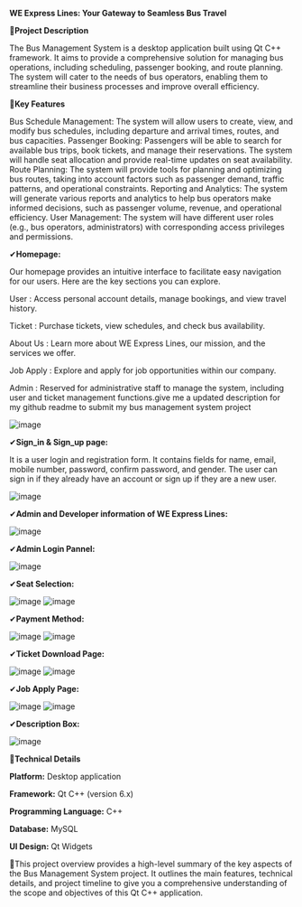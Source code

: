 **WE Express Lines: Your Gateway to Seamless Bus Travel**




🔗**Project Description**

The Bus Management System is a desktop application built using Qt C++ framework. It aims to provide a comprehensive solution for managing bus operations, including scheduling, passenger booking, and route planning. The system will cater to the needs of bus operators, enabling them to streamline their business processes and improve overall efficiency.




🔗**Key Features**

Bus Schedule Management: The system will allow users to create, view, and modify bus schedules, including departure and arrival times, routes, and bus capacities.
Passenger Booking: Passengers will be able to search for available bus trips, book tickets, and manage their reservations. The system will handle seat allocation and provide real-time updates on seat availability.
Route Planning: The system will provide tools for planning and optimizing bus routes, taking into account factors such as passenger demand, traffic patterns, and operational constraints.
Reporting and Analytics: The system will generate various reports and analytics to help bus operators make informed decisions, such as passenger volume, revenue, and operational efficiency.
User Management: The system will have different user roles (e.g., bus operators, administrators) with corresponding access privileges and permissions.


✔**Homepage:**

Our homepage provides an intuitive interface to facilitate easy navigation for our users. Here are the key sections you can explore.
 
 User :   Access personal account details, manage bookings, and view travel history.
 
 Ticket :   Purchase tickets, view schedules, and check bus availability.
 
 About Us :   Learn more about WE Express Lines, our mission, and the services we offer.
 
 Job Apply :   Explore and apply for job opportunities within our company.
 
 Admin :   Reserved for administrative staff to manage the system, including user and ticket management functions.give me a updated description for my github readme to submit my bus management system project
 
![image](https://github.com/yamin-401533/Bus_Management_System/assets/141956369/40041970-819f-489b-9323-5f9a88f2b2fa)



✔**Sign_in & Sign_up page:**

It is a user login and registration form. It contains fields for name, email, mobile number, password, confirm password, and gender. The user can sign in if they already have an account or sign up if they are a new user.

![image](https://github.com/yamin-401533/Bus_Management_System/assets/141956369/509b1a87-800e-4a56-a989-30ac1d2c4c90)



✔**Admin and Developer information of WE Express Lines:**

![image](https://github.com/yamin-401533/Bus_Management_System/assets/141956369/d8b06418-e459-4ba0-bf39-4f77462460a2)



✔**Admin Login Pannel:**

![image](https://github.com/yamin-401533/Bus_Management_System/assets/141956369/f85ab7c1-c9ac-4097-b111-4eafdae2640e)



✔**Seat Selection:**

![image](https://github.com/yamin-401533/Bus_Management_System/assets/141956369/f1f0565f-3d5d-44cc-99e0-2fa6a955330a)
![image](https://github.com/yamin-401533/Bus_Management_System/assets/141956369/c418fc38-651c-453e-9e43-44a8bcc07180)



✔**Payment Method:**

![image](https://github.com/yamin-401533/Bus_Management_System/assets/141956369/daf0df41-b978-457d-b86f-a9b5734498a8)
![image](https://github.com/yamin-401533/Bus_Management_System/assets/141956369/8cda253a-0015-4692-aaa9-08cb262d35d1)



✔**Ticket Download Page:**

![image](https://github.com/yamin-401533/Bus_Management_System/assets/141956369/6ef2834e-b16f-4601-be45-cfb626b685cf)
![image](https://github.com/yamin-401533/Bus_Management_System/assets/141956369/8281694e-7e0d-489c-a4e3-f0fbaa28f0d4)



✔**Job Apply Page:**

![image](https://github.com/yamin-401533/Bus_Management_System/assets/141956369/2766232b-d4b7-439e-8ba0-cca2ab2b6016)
![image](https://github.com/yamin-401533/Bus_Management_System/assets/141956369/342fff88-0399-4352-81e1-e6b4bcce5503)



✔**Description Box:**

![image](https://github.com/yamin-401533/Bus_Management_System/assets/141956369/863d809e-5924-43a0-9259-3e950042ca11)




🔗**Technical Details**

  **Platform:**  Desktop application
  
  **Framework:**  Qt C++ (version 6.x)
  
  **Programming Language:**  C++
  
  **Database:**  MySQL
  
  **UI Design:**  Qt Widgets




🔗This project overview provides a high-level summary of the key aspects of the Bus Management System project. It outlines the main features, technical details, and project timeline to give you a comprehensive understanding of the scope and objectives of this Qt C++ application.
